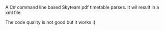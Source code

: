 A C# command line based Skyteam pdf timetable parses. 
It wil result in a xml file.

The code quality is not good but it works :)
